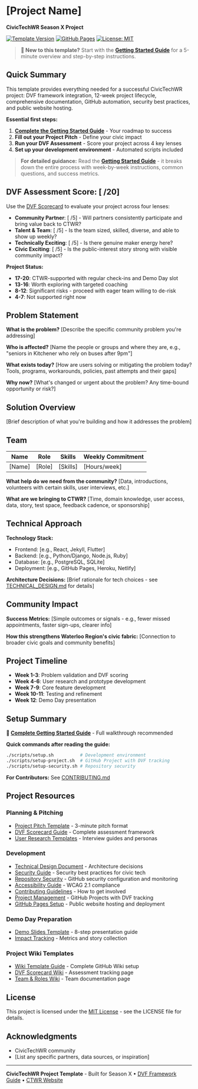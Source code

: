 # [Project Name]

**CivicTechWR Season X Project**

[![Template Version](https://img.shields.io/badge/template-v1.0.0-blue.svg)](https://github.com/CivicTechWR/CTWR-Project-Template-New/releases)
[![GitHub Pages](https://img.shields.io/badge/docs-GitHub%20Pages-brightgreen.svg)](https://civictechwr.github.io/CTWR-Project-Template-New/)
[![License: MIT](https://img.shields.io/badge/License-MIT-yellow.svg)](LICENSE)

> **🚀 New to this template?** Start with the **[Getting Started Guide](GETTING_STARTED.md)** for a 5-minute overview and step-by-step instructions.

## Quick Summary

This template provides everything needed for a successful CivicTechWR project: DVF framework integration, 12-week project lifecycle, comprehensive documentation, GitHub automation, security best practices, and public website hosting.

**Essential first steps:**

1. **[Complete the Getting Started Guide](GETTING_STARTED.md)** - Your roadmap to success
2. **Fill out your Project Pitch** - Define your civic impact
3. **Run your DVF Assessment** - Score your project across 4 key lenses
4. **Set up your development environment** - Automated scripts included

> **For detailed guidance:** Read the **[Getting Started Guide](GETTING_STARTED.md)** - it breaks down the entire process with week-by-week instructions, common questions, and success metrics.

## DVF Assessment Score: [ /20]

Use the [DVF Scorecard](docs/DVF_SCORECARD.md) to evaluate your project across four lenses:

- **Community Partner**: [ /5] - Will partners consistently participate and bring value back to CTWR?
- **Talent & Team**: [ /5] - Is the team sized, skilled, diverse, and able to show up weekly?
- **Technically Exciting**: [ /5] - Is there genuine maker energy here?
- **Civic Exciting**: [ /5] - Is the public-interest story strong with visible community impact?

**Project Status:**

- **17-20**: CTWR-supported with regular check-ins and Demo Day slot
- **13-16**: Worth exploring with targeted coaching
- **8-12**: Significant risks - proceed with eager team willing to de-risk
- **4-7**: Not supported right now

## Problem Statement

**What is the problem?**
[Describe the specific community problem you're addressing]

**Who is affected?**
[Name the people or groups and where they are, e.g., "seniors in Kitchener who rely on buses after 9pm"]

**What exists today?**
[How are users solving or mitigating the problem today? Tools, programs, workarounds, policies, past attempts and their gaps]

**Why now?**
[What's changed or urgent about the problem? Any time-bound opportunity or risk?]

## Solution Overview

[Brief description of what you're building and how it addresses the problem]

## Team

| Name | Role | Skills | Weekly Commitment |
|------|------|--------|------------------|
| [Name] | [Role] | [Skills] | [Hours/week] |

**What help do we need from the community?**
[Data, introductions, volunteers with certain skills, user interviews, etc.]

**What are we bringing to CTWR?**
[Time, domain knowledge, user access, data, story, test space, feedback cadence, or sponsorship]

## Technical Approach

**Technology Stack:**

- Frontend: [e.g., React, Jekyll, Flutter]
- Backend: [e.g., Python/Django, Node.js, Ruby]
- Database: [e.g., PostgreSQL, SQLite]
- Deployment: [e.g., GitHub Pages, Heroku, Netlify]

**Architecture Decisions:**
[Brief rationale for tech choices - see [TECHNICAL_DESIGN.md](docs/TECHNICAL_DESIGN.md) for details]

## Community Impact

**Success Metrics:**
[Simple outcomes or signals - e.g., fewer missed appointments, faster sign-ups, clearer info]

**How this strengthens Waterloo Region's civic fabric:**
[Connection to broader civic goals and community benefits]

## Project Timeline

- **Week 1-3**: Problem validation and DVF scoring
- **Week 4-6**: User research and prototype development
- **Week 7-9**: Core feature development
- **Week 10-11**: Testing and refinement
- **Week 12**: Demo Day presentation

## Setup Summary

**📖 [Complete Getting Started Guide](GETTING_STARTED.md)** - Full walkthrough recommended

**Quick commands after reading the guide:**

```bash
./scripts/setup.sh          # Development environment
./scripts/setup-project.sh  # GitHub Project with DVF tracking
./scripts/setup-security.sh # Repository security
```

**For Contributors:** See [CONTRIBUTING.md](docs/CONTRIBUTING.md)

## Project Resources

### Planning & Pitching

- [Project Pitch Template](docs/PROJECT_PITCH.md) - 3-minute pitch format
- [DVF Scorecard Guide](docs/DVF_SCORECARD.md) - Complete assessment framework
- [User Research Templates](docs/USER_RESEARCH.md) - Interview guides and personas

### Development

- [Technical Design Document](docs/TECHNICAL_DESIGN.md) - Architecture decisions
- [Security Guide](docs/SECURITY_GUIDE.md) - Security best practices for civic tech
- [Repository Security](docs/REPOSITORY_SECURITY.md) - GitHub security configuration and monitoring
- [Accessibility Guide](docs/ACCESSIBILITY_GUIDE.md) - WCAG 2.1 compliance
- [Contributing Guidelines](docs/CONTRIBUTING.md) - How to get involved
- [Project Management](docs/PROJECT_MANAGEMENT.md) - GitHub Projects with DVF tracking
- [GitHub Pages Setup](docs/GITHUB_PAGES.md) - Public website hosting and deployment

### Demo Day Preparation

- [Demo Slides Template](docs/DEMO_PREP.md) - 8-step presentation guide
- [Impact Tracking](docs/IMPACT_TRACKING.md) - Metrics and story collection

### Project Wiki Templates

- [Wiki Template Guide](wiki-template/README.md) - Complete GitHub Wiki setup
- [DVF Scorecard Wiki](wiki-template/DVF-Scorecard.md) - Assessment tracking page
- [Team & Roles Wiki](wiki-template/Team-and-Roles.md) - Team documentation page

## License

This project is licensed under the [MIT License](LICENSE) - see the LICENSE file for details.

## Acknowledgments

- CivicTechWR community
- [List any specific partners, data sources, or inspiration]

---

**CivicTechWR Project Template** - Built for Season X • [DVF Framework Guide](docs/DVF_SCORECARD.md) • [CTWR Website](https://civictechwr.org)
